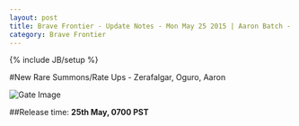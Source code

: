 ```yaml
---
layout: post
title: Brave Frontier - Update Notes - Mon May 25 2015 | Aaron Batch - First Half
category: Brave Frontier
---
```


{% include JB/setup %}

#New Rare Summons/Rate Ups - Zerafalgar, Oguro, Aaron

![Gate Image](http://i.imgur.com/hFfnUvw.png)

##Release time: **25th May, 0700 PST**